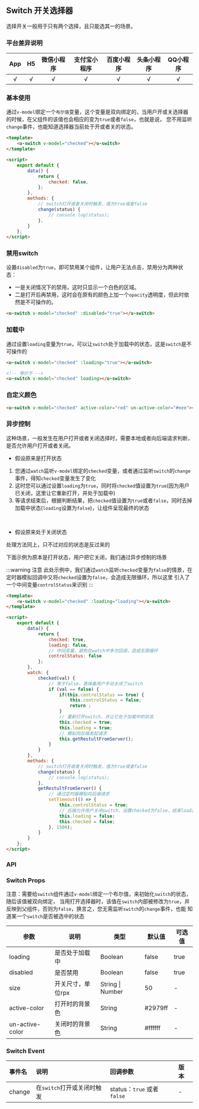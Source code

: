 ## Switch 开关选择器

选择开关一般用于只有两个选择，且只能选其一的场景。

### 平台差异说明

|App|H5|微信小程序|支付宝小程序|百度小程序|头条小程序|QQ小程序|
|:-:|:-:|:-:|:-:|:-:|:-:|:-:|
|√|√|√|√|√|√|√|

### 基本使用

通过`v-model`绑定一个`布尔值`变量，这个变量是双向绑定的，当用户开或关选择器的时候，在父组件的该值也会相应的变为`true`或者`false`，也就是说，
您不用监听`change`事件，也能知道选择器当前处于开或者关的状态。


```html
<template>
	<u-switch v-model="checked"></u-switch>
</template>

<script>
	export default {
		data() {
			return {
				checked: false,
			};
		},
		methods: {
			// switch打开或者关闭时触发，值为true或者false
			change(status) {
				// console.log(status);
			},
		}
	};
</script>
```

### 禁用switch

设置`disabled`为`true`，即可禁用某个组件，让用户无法点击，禁用分为两种状态：

- 一是关闭情况下的禁用，这时只显示一个白色的区域。
- 二是打开后再禁用，这时会在原有的颜色上加一个`opacity`透明度，但此时依然是不可操作的。

```html
<u-switch v-model="checked" :disabled="true"></u-switch>
```

### 加载中

通过设置`loading`变量为`true`，可以让`switch`处于加载中的状态，这是`switch`是不可操作的

```html
<u-switch v-model="checked" :loading="true"></u-switch>

<!-- 等价于 -->
<u-switch v-model="checked" loading></u-switch>
```

### 自定义颜色

```html
<u-switch v-model="checked" active-color="red" un-active-color="#eee"></u-switch>
```


### 异步控制

这种场景，一般发生在用户打开或者关闭选择时，需要本地或者向后端请求判断，是否允许用户打开或者关闭。  

- 假设原来是打开状态

1. 您通过`watch`监听`v-model`绑定的`checked`变量，或者通过监听`switch`的`change`事件，得知`checked`变量发生了变化
2. 这时您可以通过设置`loading`为`true`，同时将`checked`值设置为`true`(因为用户已关闭，这里让它重新打开，并处于加载中)
3. 等请求结束后，根据判断结果，把`checked`值设置为`true`或者`false`，同时去掉加载中状态(`loading`设置为`false`)，让组件呈现最终的状态

<br>

- 假设原来处于关闭状态

处理方法同上，只不过对应的状态是反过来的  

下面示例为原本是打开状态，用户把它关闭，我们通过异步控制的场景

:::warning 注意
此处示例中，我们通过`watch`监听`checked`变量为`false`的情景，在定时器模拟回调中又将`checked`设置为`false`，会造成无限循环，所以这里
引入了一个中间变量`controlStatus`来识别
:::


```html
<template>
	<u-switch v-model="checked" :loading="loading"></u-switch>
</template>

<script>
	export default {
		data() {
			return {
				checked: true,
				loading: false,
				// 中间变量，避免在watch中多次回调，造成无限循环
				controlStatus: false
			};
		},
		watch: {
			checked(val) {
				// 等于false，意味着用户手动关闭了switch
				if (val == false) {
					if(this.controlStatus == true) {
						this.controlStatus = false;
						return ;
					}
					// 重新打开switch，并让它处于加载中的状态
					this.checked = true;
					this.loading = true;
					// 模拟向后端发起请求
					this.getRestultFromServer();
				}
			}
		},
		methods: {
			// switch打开或者关闭时触发，值为true或者false
			change(status) {
				// console.log(status);
			},
			getRestultFromServer() {
				// 通过定时器模拟向后端请求
				setTimeout(() => {
					this.controlStatus = true;
					// 后端允许用户关闭switch，设置checked为false，结束loading状态
					this.loading = false;
					this.checked = false;
				}, 1500);
			}
		}
	};
</script>
```



### API

### Switch Props

注意：需要给`switch`组件通过`v-model`绑定一个布尔值，来初始化`switch`的状态，随后该值被双向绑定，
当用打开选择器时，该值在`switch`内部被修改为`true`，并反映到父组件，否则为`false`，换言之，您无需监听`switch`的`change`事件，也能
知道某一个`switch`是否被选中的状态

| 参数          | 说明            | 类型            | 默认值             |  可选值   |
|-------------  |---------------- |---------------|------------------ |-------- |
| loading | 是否处于加载中  | Boolean | false | true |
| disabled | 是否禁用  | Boolean | false | true |
| size | 开关尺寸，单位rpx | String \| Number  | 50 | - |
| active-color | 打开时的背景色 | String  | #2979ff | - |
| un-active-color | 关闭时的背景色 | String  | #ffffff | - |


### Switch Event

|事件名|说明|回调参数|版本|
|:-|:-|:-|:-|
| change | 在`switch`打开或关闭时触发 | status：`true` 或者 `false` | - |
